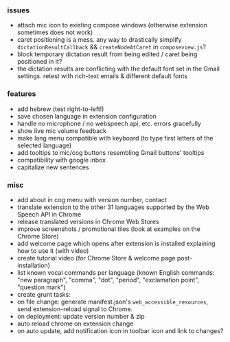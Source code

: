 ### issues

- attach mic icon to existing compose windows (otherwise extension sometimes does not work)
- caret positioning is a mess. any way to drastically simplify `dictationResultCallback` && `createNodeAtCaret` in `composeview.js`?
 - block temporary dictation result from being edited / caret being positioned in it?
- the dictation results are conflicting with the default font set in the Gmail settings. retest with rich-text emails & different default fonts

### features

- add hebrew (test right-to-left!)
- save chosen language in extension configuration
- handle no microphone / no webspeech api, etc. errors gracefully
- show live mic volume feedback
- make lang menu compatible with keyboard (to type first letters of the selected language)
- add tooltips to mic/cog buttons resembling Gmail buttons' tooltips
- compatibility with google inbox
- capitalize new sentences

### misc

- add about in cog menu with version number, contact
- translate extension to the other 31 languages supported by the Web Speech API in Chrome
- release translated versions in Chrome Web Stores
- improve screenshots / promotional tiles (look at examples on the Chrome Store)
- add welcome page which opens after extension is installed explaining how to use it (with video)
- create tutorial video (for Chrome Store & welcome page post-installation)
- list known vocal commands per language (known English commands: "new paragraph", "comma", "dot", "period", "exclamation point", "question mark")
- create grunt tasks:
 - on file change: generate manifest.json's `web_accessible_resources`, send extension-reload signal to Chrome. 
 - on deployment: update version number & zip
- auto reload chrome on extension change
- on auto update, add notification icon in toolbar icon and link to changes?
